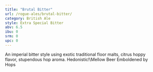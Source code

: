 ```yaml
---
title: "Brutal Bitter"
url: /rogue-ales/brutal-bitter/
category: British Ale
style: Extra Special Bitter
abv: 6.5
ibu: 0
srm: 0
upc: 0
---
```

An imperial bitter style using exotic traditional floor malts, citrus hoppy flavor, stupendous hop aroma. Hedonistic!\Mellow Beer Emboldened by Hops
